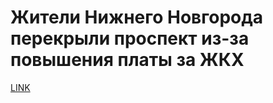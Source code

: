 # Жители Нижнего Новгорода перекрыли проспект из-за повышения платы за ЖКХ



[LINK](https://varlamov.ru/2906049.html)